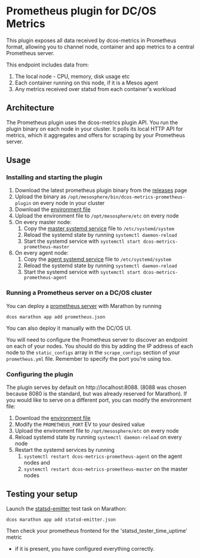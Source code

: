 # Prometheus plugin for DC/OS Metrics

This plugin exposes all data received by dcos-metrics in Prometheus format,
allowing you to channel node, container and app metrics to a central Prometheus
server.

This endpoint includes data from:
1. The local node - CPU, memory, disk usage etc
1. Each container running on this node, if it is a Mesos agent
1. Any metrics received over statsd from each container's workload

## Architecture

The Prometheus plugin uses the dcos-metrics plugin API. You run the plugin
binary on each node in your cluster. It polls its local HTTP API for metrics,
which it aggregates and offers for scraping by your Prometheus server.

## Usage

### Installing and starting the plugin

1. Download the latest prometheus plugin binary from  the [releases](https://github.com/dcos/dcos-metrics/releases) page
1. Upload the binary as `/opt/mesosphere/bin/dcos-metrics-prometheus-plugin` on every node in your cluster
1. Download the [environment file](./systemd/dcos-metrics-prometheus.env)
1. Upload the environment file to `/opt/mesosphere/etc` on every node
1. On every master node:
    1. Copy the [master systemd service](./systemd/dcos-metrics-prometheus-master.service) file to `/etc/systemd/system`
    1. Reload the systemd state by running `systemctl daemon-reload`
    1. Start the systemd service with `systemctl start dcos-metrics-prometheus-master`
1. On every agent node:
    1. Copy the [agent systemd service](./systemd/dcos-metrics-prometheus-agent.service) file to `/etc/systemd/system`
    1. Reload the systemd state by running `systemctl daemon-reload`
    1. Start the systemd service with `systemctl start dcos-metrics-prometheus-agent`

### Running a Prometheus server on a DC/OS cluster

You can deploy a [prometheus server](./marathon/prometheus.json) with
Marathon by running

`dcos marathon app add prometheus.json`

You can also deploy it manually with the DC/OS UI.

You will need to configure the Prometheus server to discover an endpoint on
each of your nodes. You should do this by adding the IP address of each node
to the `static_configs` array in the `scrape_configs` section of your
`prometheus.yml` file. Remember to specify the port you're using too.

### Configuring the plugin

The plugin serves by default on http://localhost:8088. (8088 was chosen because
8080 is the standard, but was already reserved for Marathon). If you would like
to serve on a different port, you can modify the environment file:

1. Download the [environment file](./systemd/dcos-metrics-prometheus.env)
1. Modify the `PROMETHEUS_PORT` EV to your desired value
1. Upload the environment file to `/opt/mesosphere/etc` on every node
1. Reload systemd state by running `systemctl daemon-reload` on every node
1. Restart the systemd services by running
    1. `systemctl restart dcos-metrics-prometheus-agent` on the agent nodes and
    1. `systemctl restart dcos-metrics-prometheus-master` on the master nodes

## Testing your setup

Launch the [statsd-emitter](./marathon/statsd-emitter.json) test task on
Marathon:

`dcos marathon app add statsd-emitter.json`

Then check your prometheus frontend for the 'statsd_tester_time_uptime' metric
- if it is present, you have configured everything correctly.